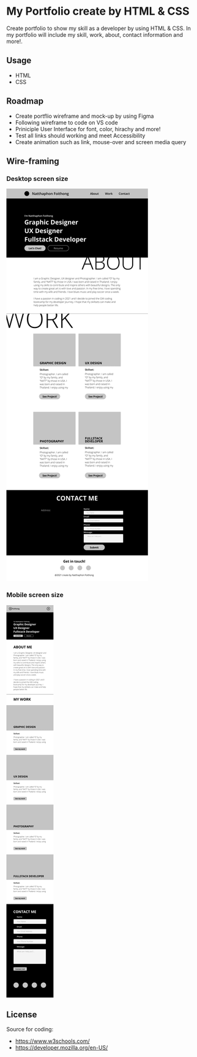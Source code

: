 # My Portfolio create by HTML & CSS

Create portfolio to show my skill as a developer by using HTML & CSS. In my portfolio will include my skill, work, about, contact information and more!. 

## Usage

- HTML
- CSS

## Roadmap

- Create portflio wireframe and mock-up by using Figma
- Following wireframe to code on VS code
- Priniciple User Interface for font, color, hirachy and more!
- Test all links should working and meet Accessibility
- Create animation such as link, mouse-over and screen media query

## Wire-framing

### Desktop screen size

![Home page desktop size](https://github.com/NFoithong/Natthaphon-portfolio/blob/main/assets/image/Homepage-desktop-size.png?raw=true)

### Mobile screen size

![Home page mobile size](https://github.com/NFoithong/Natthaphon-portfolio/blob/main/assets/image/iPhone-13-Pro-Max-size.png?raw=true)

## License

Source for coding:
- https://www.w3schools.com/
- https://developer.mozilla.org/en-US/
